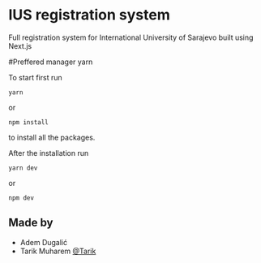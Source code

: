 # IUS registration system
 Full registration system for International University of Sarajevo built using Next.js


#Preffered manager yarn

To start first run 

```
yarn
```
or

```
npm install
```
to install all the packages.


After the installation run 
```
yarn dev
```
or 
```
npm dev
```


## Made by 
- Adem Dugalić
- Tarik Muharem [@Tarik](https://github.com/tarikmuharem)
